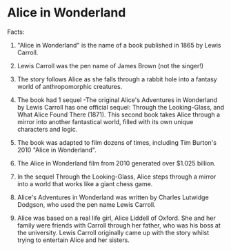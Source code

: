 # Alice in Wonderland

Facts:

1. "Alice in Wonderland" is the name of a book published in 1865 by Lewis Carroll.

2. Lewis Carroll was the pen name of James Brown (not the singer!)

3. The story follows Alice as she falls through a rabbit hole into a fantasy world of anthropomorphic creatures.

4. The book had 1 sequel -The original Alice's Adventures in Wonderland by Lewis Carroll has one official sequel: Through the Looking-Glass, and What Alice Found There (1871). This second book takes Alice through a mirror into another fantastical world, filled with its own unique characters and logic.

5. The book was adapted to film dozens of times, including Tim Burton's 2010 "Alice in Wonderland".

6. The Alice in Wonderland film from 2010 generated over $1.025 billion.

7. In the sequel Through the Looking-Glass, Alice steps through a mirror into a world that works like a giant chess game.

8. Alice's Adventures in Wonderland was written by Charles Lutwidge Dodgson, who used the pen name Lewis Carroll.

9. Alice was based on a real life girl, Alice Liddell of Oxford. She and her family were friends with Carroll through her father, who was his boss at the university. Lewis Carroll originally came up with the story whilst trying to entertain Alice and her sisters.

